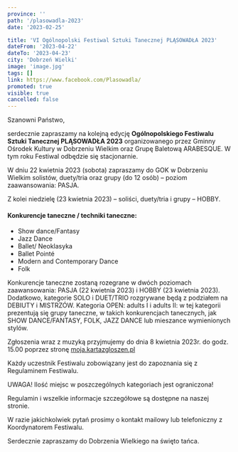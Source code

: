 ```yaml
---
province: ''
path: '/plasowadla-2023'
date: '2023-02-25'

title: 'VI Ogólnopolski Festiwal Sztuki Tanecznej PLĄSOWADŁA 2023'
dateFrom: '2023-04-22'
dateTo: '2023-04-23'
city: 'Dobrzeń Wielki'
image: 'image.jpg'
tags: []
link: https://www.facebook.com/Plasowadla/
promoted: true
visible: true
cancelled: false
---
```

Szanowni Państwo,

serdecznie zapraszamy na kolejną edycję **Ogólnopolskiego Festiwalu Sztuki Tanecznej PLĄSOWADŁA 2023** organizowanego przez Gminny Ośrodek Kultury w Dobrzeniu Wielkim oraz Grupę Baletową ARABESQUE. W tym roku Festiwal odbędzie się stacjonarnie.

W dniu 22 kwietnia 2023 (sobota) zapraszamy do GOK w Dobrzeniu Wielkim solistów, duety/tria oraz
grupy (do 12 osób) – poziom zaawansowania: PASJA.

Z kolei niedzielę (23 kwietnia 2023) – soliści, duety/tria i grupy – HOBBY.

#### Konkurencje taneczne / techniki taneczne:
- Show dance/Fantasy
- Jazz Dance
- Ballet/ Neoklasyka
- Ballet Pointé
- Modern and Contemporary Dance
- Folk

Konkurencje taneczne zostaną rozegrane w dwóch poziomach zaawansowania: PASJA (22 kwietnia 2023) i HOBBY (23 kwietnia 2023). Dodatkowo, kategorie SOLO i DUET/TRIO rozgrywane będą z podziałem na DEBIUTY i MISTRZÓW. Kategoria OPEN: adults I i adults II: w tej kategorii prezentują się grupy taneczne, w takich konkurencjach tanecznych, jak SHOW DANCE/FANTASY, FOLK, JAZZ DANCE lub mieszance wymienionych stylów.

Zgłoszenia wraz z muzyką przyjmujemy do dnia 8 kwietnia 2023r. do godz. 15.00 poprzez stronę [moja.kartazgloszen.pl](https://moja.kartazgloszen.pl)

Każdy uczestnik Festiwalu zobowiązany jest do zapoznania się z Regulaminem Festiwalu.

UWAGA! Ilość miejsc w poszczególnych kategoriach jest ograniczona!

Regulamin i wszelkie informacje szczegółowe są dostępne na naszej stronie.

W razie jakichkolwiek pytań prosimy o kontakt mailowy lub telefoniczny z Koordynatorem Festiwalu.

Serdecznie zapraszamy do Dobrzenia Wielkiego na święto tańca.
